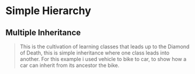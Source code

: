 # Simple Hierarchy
## Multiple Inheritance
> This is the cultivation of learning classes that leads up to the Diamond of Death, this is simple inheritance where one class leads into another. For this example i used vehicle to bike to car, to show how a car can inherit from its ancestor the bike.
